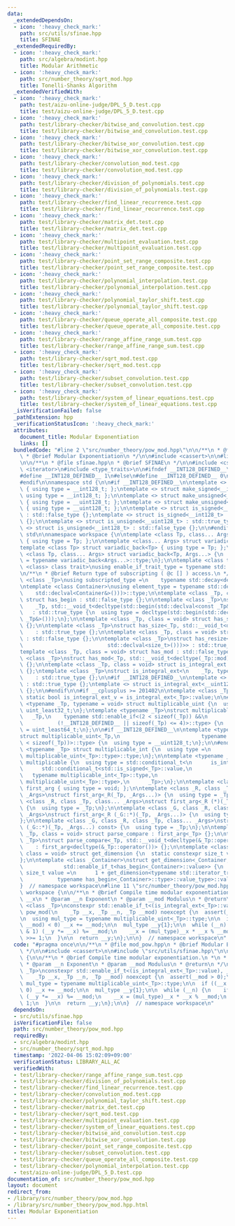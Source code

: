 ```yaml
---
data:
  _extendedDependsOn:
  - icon: ':heavy_check_mark:'
    path: src/utils/sfinae.hpp
    title: SFINAE
  _extendedRequiredBy:
  - icon: ':heavy_check_mark:'
    path: src/algebra/modint.hpp
    title: Modular Arithmetic
  - icon: ':heavy_check_mark:'
    path: src/number_theory/sqrt_mod.hpp
    title: Tonelli-Shanks Algorithm
  _extendedVerifiedWith:
  - icon: ':heavy_check_mark:'
    path: test/aizu-online-judge/DPL_5_D.test.cpp
    title: test/aizu-online-judge/DPL_5_D.test.cpp
  - icon: ':heavy_check_mark:'
    path: test/library-checker/bitwise_and_convolution.test.cpp
    title: test/library-checker/bitwise_and_convolution.test.cpp
  - icon: ':heavy_check_mark:'
    path: test/library-checker/bitwise_xor_convolution.test.cpp
    title: test/library-checker/bitwise_xor_convolution.test.cpp
  - icon: ':heavy_check_mark:'
    path: test/library-checker/convolution_mod.test.cpp
    title: test/library-checker/convolution_mod.test.cpp
  - icon: ':heavy_check_mark:'
    path: test/library-checker/division_of_polynomials.test.cpp
    title: test/library-checker/division_of_polynomials.test.cpp
  - icon: ':heavy_check_mark:'
    path: test/library-checker/find_linear_recurrence.test.cpp
    title: test/library-checker/find_linear_recurrence.test.cpp
  - icon: ':heavy_check_mark:'
    path: test/library-checker/matrix_det.test.cpp
    title: test/library-checker/matrix_det.test.cpp
  - icon: ':heavy_check_mark:'
    path: test/library-checker/multipoint_evaluation.test.cpp
    title: test/library-checker/multipoint_evaluation.test.cpp
  - icon: ':heavy_check_mark:'
    path: test/library-checker/point_set_range_composite.test.cpp
    title: test/library-checker/point_set_range_composite.test.cpp
  - icon: ':heavy_check_mark:'
    path: test/library-checker/polynomial_interpolation.test.cpp
    title: test/library-checker/polynomial_interpolation.test.cpp
  - icon: ':heavy_check_mark:'
    path: test/library-checker/polynomial_taylor_shift.test.cpp
    title: test/library-checker/polynomial_taylor_shift.test.cpp
  - icon: ':heavy_check_mark:'
    path: test/library-checker/queue_operate_all_composite.test.cpp
    title: test/library-checker/queue_operate_all_composite.test.cpp
  - icon: ':heavy_check_mark:'
    path: test/library-checker/range_affine_range_sum.test.cpp
    title: test/library-checker/range_affine_range_sum.test.cpp
  - icon: ':heavy_check_mark:'
    path: test/library-checker/sqrt_mod.test.cpp
    title: test/library-checker/sqrt_mod.test.cpp
  - icon: ':heavy_check_mark:'
    path: test/library-checker/subset_convolution.test.cpp
    title: test/library-checker/subset_convolution.test.cpp
  - icon: ':heavy_check_mark:'
    path: test/library-checker/system_of_linear_equations.test.cpp
    title: test/library-checker/system_of_linear_equations.test.cpp
  _isVerificationFailed: false
  _pathExtension: hpp
  _verificationStatusIcon: ':heavy_check_mark:'
  attributes:
    document_title: Modular Exponentiation
    links: []
  bundledCode: "#line 2 \"src/number_theory/pow_mod.hpp\"\n\n/**\n * @file mod_pow.hpp\n\
    \ * @brief Modular Exponentiation\n */\n\n#include <cassert>\n\n#line 2 \"src/utils/sfinae.hpp\"\
    \n\n/**\n * @file sfinae.hpp\n * @brief SFINAE\n */\n\n#include <cstdint>\n#include\
    \ <iterator>\n#include <type_traits>\n\n#ifndef __INT128_DEFINED__\n\n#ifdef __SIZEOF_INT128__\n\
    #define __INT128_DEFINED__ 1\n#else\n#define __INT128_DEFINED__ 0\n#endif\n\n\
    #endif\n\nnamespace std {\n\n#if __INT128_DEFINED__\n\ntemplate <> struct make_signed<__uint128_t>\
    \ { using type = __int128_t; };\ntemplate <> struct make_signed<__int128_t> {\
    \ using type = __int128_t; };\n\ntemplate <> struct make_unsigned<__uint128_t>\
    \ { using type = __uint128_t; };\ntemplate <> struct make_unsigned<__int128_t>\
    \ { using type = __uint128_t; };\n\ntemplate <> struct is_signed<__uint128_t>\
    \ : std::false_type {};\ntemplate <> struct is_signed<__int128_t> : std::true_type\
    \ {};\n\ntemplate <> struct is_unsigned<__uint128_t> : std::true_type {};\ntemplate\
    \ <> struct is_unsigned<__int128_t> : std::false_type {};\n\n#endif\n\n}  // namespace\
    \ std\n\nnamespace workspace {\n\ntemplate <class Tp, class... Args> struct variadic_front\
    \ { using type = Tp; };\n\ntemplate <class... Args> struct variadic_back;\n\n\
    template <class Tp> struct variadic_back<Tp> { using type = Tp; };\n\ntemplate\
    \ <class Tp, class... Args> struct variadic_back<Tp, Args...> {\n  using type\
    \ = typename variadic_back<Args...>::type;\n};\n\ntemplate <class type, template\
    \ <class> class trait>\nusing enable_if_trait_type = typename std::enable_if<trait<type>::value>::type;\n\
    \n/**\n * @brief Return type of subscripting ( @c [] ) access.\n */\ntemplate\
    \ <class _Tp>\nusing subscripted_type =\n    typename std::decay<decltype(std::declval<_Tp&>()[0])>::type;\n\
    \ntemplate <class Container>\nusing element_type = typename std::decay<decltype(*std::begin(\n\
    \    std::declval<Container&>()))>::type;\n\ntemplate <class _Tp, class = void>\
    \ struct has_begin : std::false_type {};\n\ntemplate <class _Tp>\nstruct has_begin<\n\
    \    _Tp, std::__void_t<decltype(std::begin(std::declval<const _Tp&>()))>>\n \
    \   : std::true_type {\n  using type = decltype(std::begin(std::declval<const\
    \ _Tp&>()));\n};\n\ntemplate <class _Tp, class = void> struct has_size : std::false_type\
    \ {};\n\ntemplate <class _Tp>\nstruct has_size<_Tp, std::__void_t<decltype(std::size(std::declval<_Tp>()))>>\n\
    \    : std::true_type {};\n\ntemplate <class _Tp, class = void> struct has_resize\
    \ : std::false_type {};\n\ntemplate <class _Tp>\nstruct has_resize<_Tp, std::__void_t<decltype(std::declval<_Tp>().resize(\n\
    \                           std::declval<size_t>()))>> : std::true_type {};\n\n\
    template <class _Tp, class = void> struct has_mod : std::false_type {};\n\ntemplate\
    \ <class _Tp>\nstruct has_mod<_Tp, std::__void_t<decltype(_Tp::mod)>> : std::true_type\
    \ {};\n\ntemplate <class _Tp, class = void> struct is_integral_ext : std::false_type\
    \ {};\ntemplate <class _Tp>\nstruct is_integral_ext<\n    _Tp, typename std::enable_if<std::is_integral<_Tp>::value>::type>\n\
    \    : std::true_type {};\n\n#if __INT128_DEFINED__\n\ntemplate <> struct is_integral_ext<__int128_t>\
    \ : std::true_type {};\ntemplate <> struct is_integral_ext<__uint128_t> : std::true_type\
    \ {};\n\n#endif\n\n#if __cplusplus >= 201402\n\ntemplate <class _Tp>\nconstexpr\
    \ static bool is_integral_ext_v = is_integral_ext<_Tp>::value;\n\n#endif\n\ntemplate\
    \ <typename _Tp, typename = void> struct multiplicable_uint {\n  using type =\
    \ uint_least32_t;\n};\ntemplate <typename _Tp>\nstruct multiplicable_uint<\n \
    \   _Tp,\n    typename std::enable_if<(2 < sizeof(_Tp)) &&\n                 \
    \           (!__INT128_DEFINED__ || sizeof(_Tp) <= 4)>::type> {\n  using type\
    \ = uint_least64_t;\n};\n\n#if __INT128_DEFINED__\n\ntemplate <typename _Tp>\n\
    struct multiplicable_uint<_Tp,\n                          typename std::enable_if<(4\
    \ < sizeof(_Tp))>::type> {\n  using type = __uint128_t;\n};\n\n#endif\n\ntemplate\
    \ <typename _Tp> struct multiplicable_int {\n  using type =\n      typename std::make_signed<typename\
    \ multiplicable_uint<_Tp>::type>::type;\n};\n\ntemplate <typename _Tp> struct\
    \ multiplicable {\n  using type = std::conditional_t<\n      is_integral_ext<_Tp>::value,\n\
    \      std::conditional_t<std::is_signed<_Tp>::value,\n                      \
    \   typename multiplicable_int<_Tp>::type,\n                         typename\
    \ multiplicable_uint<_Tp>::type>,\n      _Tp>;\n};\n\ntemplate <class> struct\
    \ first_arg { using type = void; };\n\ntemplate <class _R, class _Tp, class...\
    \ _Args>\nstruct first_arg<_R(_Tp, _Args...)> {\n  using type = _Tp;\n};\n\ntemplate\
    \ <class _R, class _Tp, class... _Args>\nstruct first_arg<_R (*)(_Tp, _Args...)>\
    \ {\n  using type = _Tp;\n};\n\ntemplate <class _G, class _R, class _Tp, class...\
    \ _Args>\nstruct first_arg<_R (_G::*)(_Tp, _Args...)> {\n  using type = _Tp;\n\
    };\n\ntemplate <class _G, class _R, class _Tp, class... _Args>\nstruct first_arg<_R\
    \ (_G::*)(_Tp, _Args...) const> {\n  using type = _Tp;\n};\n\ntemplate <class\
    \ _Tp, class = void> struct parse_compare : first_arg<_Tp> {};\n\ntemplate <class\
    \ _Tp>\nstruct parse_compare<_Tp, std::__void_t<decltype(&_Tp::operator())>>\n\
    \    : first_arg<decltype(&_Tp::operator())> {};\n\ntemplate <class _Container,\
    \ class = void> struct get_dimension {\n  static constexpr size_t value = 0;\n\
    };\n\ntemplate <class _Container>\nstruct get_dimension<_Container,\n        \
    \             std::enable_if_t<has_begin<_Container>::value>> {\n  static constexpr\
    \ size_t value =\n      1 + get_dimension<typename std::iterator_traits<\n   \
    \           typename has_begin<_Container>::type>::value_type>::value;\n};\n\n\
    }  // namespace workspace\n#line 11 \"src/number_theory/pow_mod.hpp\"\n\nnamespace\
    \ workspace {\n\n/**\n * @brief Compile time modular exponentiation.\n *\n * @param\
    \ __x\n * @param __n Exponent\n * @param __mod Modulus\n * @return\n */\ntemplate\
    \ <class _Tp>\nconstexpr std::enable_if_t<(is_integral_ext<_Tp>::value), _Tp>\
    \ pow_mod(\n    _Tp __x, _Tp __n, _Tp __mod) noexcept {\n  assert(__mod > 0);\n\
    \n  using mul_type = typename multiplicable_uint<_Tp>::type;\n\n  if ((__x %=\
    \ __mod) < 0) __x += __mod;\n\n  mul_type __y{1};\n\n  while (__n) {\n    if (__n\
    \ & 1) (__y *= __x) %= __mod;\n    __x = (mul_type)__x * __x % __mod;\n    __n\
    \ >>= 1;\n  }\n\n  return __y;\n};\n\n}  // namespace workspace\n"
  code: "#pragma once\n\n/**\n * @file mod_pow.hpp\n * @brief Modular Exponentiation\n\
    \ */\n\n#include <cassert>\n\n#include \"src/utils/sfinae.hpp\"\n\nnamespace workspace\
    \ {\n\n/**\n * @brief Compile time modular exponentiation.\n *\n * @param __x\n\
    \ * @param __n Exponent\n * @param __mod Modulus\n * @return\n */\ntemplate <class\
    \ _Tp>\nconstexpr std::enable_if_t<(is_integral_ext<_Tp>::value), _Tp> pow_mod(\n\
    \    _Tp __x, _Tp __n, _Tp __mod) noexcept {\n  assert(__mod > 0);\n\n  using\
    \ mul_type = typename multiplicable_uint<_Tp>::type;\n\n  if ((__x %= __mod) <\
    \ 0) __x += __mod;\n\n  mul_type __y{1};\n\n  while (__n) {\n    if (__n & 1)\
    \ (__y *= __x) %= __mod;\n    __x = (mul_type)__x * __x % __mod;\n    __n >>=\
    \ 1;\n  }\n\n  return __y;\n};\n\n}  // namespace workspace\n"
  dependsOn:
  - src/utils/sfinae.hpp
  isVerificationFile: false
  path: src/number_theory/pow_mod.hpp
  requiredBy:
  - src/algebra/modint.hpp
  - src/number_theory/sqrt_mod.hpp
  timestamp: '2022-04-06 15:02:09+09:00'
  verificationStatus: LIBRARY_ALL_AC
  verifiedWith:
  - test/library-checker/range_affine_range_sum.test.cpp
  - test/library-checker/division_of_polynomials.test.cpp
  - test/library-checker/find_linear_recurrence.test.cpp
  - test/library-checker/convolution_mod.test.cpp
  - test/library-checker/polynomial_taylor_shift.test.cpp
  - test/library-checker/matrix_det.test.cpp
  - test/library-checker/sqrt_mod.test.cpp
  - test/library-checker/multipoint_evaluation.test.cpp
  - test/library-checker/system_of_linear_equations.test.cpp
  - test/library-checker/bitwise_and_convolution.test.cpp
  - test/library-checker/bitwise_xor_convolution.test.cpp
  - test/library-checker/point_set_range_composite.test.cpp
  - test/library-checker/subset_convolution.test.cpp
  - test/library-checker/queue_operate_all_composite.test.cpp
  - test/library-checker/polynomial_interpolation.test.cpp
  - test/aizu-online-judge/DPL_5_D.test.cpp
documentation_of: src/number_theory/pow_mod.hpp
layout: document
redirect_from:
- /library/src/number_theory/pow_mod.hpp
- /library/src/number_theory/pow_mod.hpp.html
title: Modular Exponentiation
---
```

